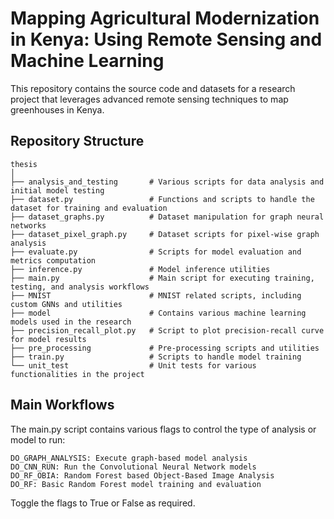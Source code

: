 # Mapping Agricultural Modernization in Kenya: Using Remote Sensing and Machine Learning

This repository contains the source code and datasets for a research project that leverages advanced remote sensing techniques to map greenhouses in Kenya.
## Repository Structure


```
thesis
│
├── analysis_and_testing       # Various scripts for data analysis and initial model testing
├── dataset.py                 # Functions and scripts to handle the dataset for training and evaluation
├── dataset_graphs.py          # Dataset manipulation for graph neural networks
├── dataset_pixel_graph.py     # Dataset scripts for pixel-wise graph analysis
├── evaluate.py                # Scripts for model evaluation and metrics computation
├── inference.py               # Model inference utilities
├── main.py                    # Main script for executing training, testing, and analysis workflows
├── MNIST                      # MNIST related scripts, including custom GNNs and utilities
├── model                      # Contains various machine learning models used in the research
├── precision_recall_plot.py   # Script to plot precision-recall curve for model results
├── pre_processing             # Pre-processing scripts and utilities
├── train.py                   # Scripts to handle model training
└── unit_test                  # Unit tests for various functionalities in the project
```

## Main Workflows

The main.py script contains various flags to control the type of analysis or model to run:

    DO_GRAPH_ANALYSIS: Execute graph-based model analysis
    DO_CNN_RUN: Run the Convolutional Neural Network models
    DO_RF_OBIA: Random Forest based Object-Based Image Analysis
    DO_RF: Basic Random Forest model training and evaluation

Toggle the flags to True or False as required.
